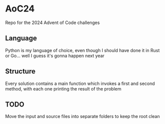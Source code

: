 # AoC24

Repo for the 2024 Advent of Code challenges

## Language

Python is my language of choice, even though I should have done it in Rust or Go... well I guess it's gonna happen next year

## Structure

Every solution contains a main function which invokes a first and second method, with each one printing the result of the problem

## TODO

Move the input and source files into separate folders to keep the root clean
